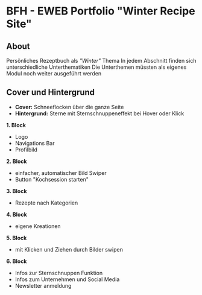 BFH - EWEB Portfolio "Winter Recipe Site"
==============

About
--------------
Persönliches Rezeptbuch als *"Winter"* Thema
In jedem Abschnitt finden sich unterschiedliche Unterthematiken
Die Unterthemen müssten als eigenes Modul noch weiter ausgeführt werden

Cover und Hintergrund
--------------
- **Cover:** Schneeflocken über die ganze Seite
- **Hintergrund:** Sterne mit Sternschnuppeneffekt bei Hover oder Klick

**1. Block**
- Logo
- Navigations Bar
- Profilbild

**2. Block**
- einfacher, automatischer Bild Swiper
- Button "Kochsession starten"

**3. Block**
- Rezepte nach Kategorien

**4. Block**
- eigene Kreationen

**5. Block**
- mit Klicken und Ziehen durch Bilder swipen

**6. Block**
- Infos zur Sternschnuppen Funktion
- Infos zum Unternehmen und Social Media
- Newsletter anmeldung

